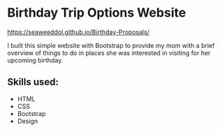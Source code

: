 # Birthday Trip Options Website
https://seaweeddol.github.io/Birthday-Proposals/

I built this simple website with Bootstrap to provide my mom with a brief overview of things to do in places she was interested in visiting for her upcoming birthday. 

## Skills used:
- HTML
- CSS
- Bootstrap
- Design
